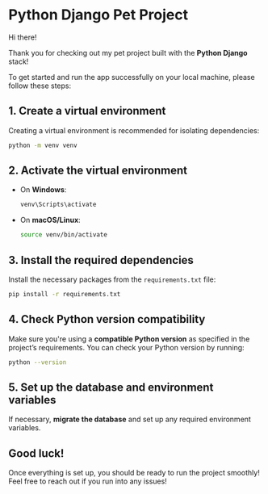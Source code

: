 
# Python Django Pet Project

Hi there! 

Thank you for checking out my pet project built with the **Python Django** stack! 

To get started and run the app successfully on your local machine, please follow these steps:

## 1. Create a virtual environment

Creating a virtual environment is recommended for isolating dependencies:

```bash
python -m venv venv
```

## 2. Activate the virtual environment

- On **Windows**:
  ```bash
  venv\Scripts\activate
  ```

- On **macOS/Linux**:
  ```bash
  source venv/bin/activate
  ```

## 3. Install the required dependencies

Install the necessary packages from the `requirements.txt` file:

```bash
pip install -r requirements.txt
```

## 4. Check Python version compatibility

Make sure you're using a **compatible Python version** as specified in the project’s requirements. You can check your Python version by running:

```bash
python --version
```

## 5. Set up the database and environment variables

If necessary, **migrate the database** and set up any required environment variables.

## Good luck!

Once everything is set up, you should be ready to run the project smoothly! Feel free to reach out if you run into any issues!
